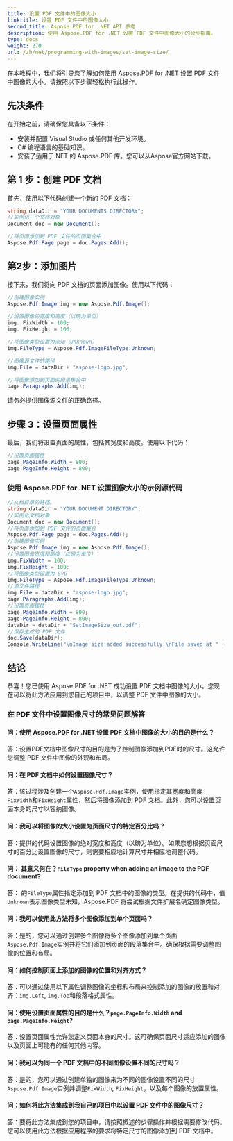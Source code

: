 ```yaml
---
title: 设置 PDF 文件中的图像大小
linktitle: 设置 PDF 文件中的图像大小
second_title: Aspose.PDF for .NET API 参考
description: 使用 Aspose.PDF for .NET 设置 PDF 文件中图像大小的分步指南。
type: docs
weight: 270
url: /zh/net/programming-with-images/set-image-size/
---
```

在本教程中，我们将引导您了解如何使用 Aspose.PDF for .NET 设置 PDF 文件中图像的大小。请按照以下步骤轻松执行此操作。

## 先决条件

在开始之前，请确保您具备以下条件：

- 安装并配置 Visual Studio 或任何其他开发环境。
- C# 编程语言的基础知识。
- 安装了适用于.NET 的 Aspose.PDF 库。您可以从Aspose官方网站下载。

## 第 1 步：创建 PDF 文档

首先，使用以下代码创建一个新的 PDF 文档：

```csharp
string dataDir = "YOUR DOCUMENTS DIRECTORY";
//实例化一个文档对象
Document doc = new Document();

//将页面添加到 PDF 文件的页面集合中
Aspose.Pdf.Page page = doc.Pages.Add();
```

## 第2步：添加图片

接下来，我们将向 PDF 文档的页面添加图像。使用以下代码：

```csharp
//创建图像实例
Aspose.Pdf.Image img = new Aspose.Pdf.Image();

//设置图像的宽度和高度（以磅为单位）
img. FixWidth = 100;
img. FixHeight = 100;

//将图像类型设置为未知（Unknown）
img.FileType = Aspose.Pdf.ImageFileType.Unknown;

//图像源文件的路径
img.File = dataDir + "aspose-logo.jpg";

//将图像添加到页面的段落集合中
page.Paragraphs.Add(img);
```

请务必提供图像源文件的正确路径。

## 步骤 3：设置页面属性

最后，我们将设置页面的属性，包括其宽度和高度。使用以下代码：

```csharp
//设置页面属性
page.PageInfo.Width = 800;
page.PageInfo.Height = 800;
```

### 使用 Aspose.PDF for .NET 设置图像大小的示例源代码 
```csharp
//文档目录的路径。
string dataDir = "YOUR DOCUMENT DIRECTORY";
//实例化文档对象
Document doc = new Document();
//将页面添加到 PDF 文件的页面集合
Aspose.Pdf.Page page = doc.Pages.Add();
//创建图像实例
Aspose.Pdf.Image img = new Aspose.Pdf.Image();
//设置图像宽度和高度（以磅为单位）
img.FixWidth = 100;
img.FixHeight = 100;
//将图像类型设置为 SVG
img.FileType = Aspose.Pdf.ImageFileType.Unknown;
//源文件路径
img.File = dataDir + "aspose-logo.jpg";
page.Paragraphs.Add(img);
//设置页面属性
page.PageInfo.Width = 800;
page.PageInfo.Height = 800;
dataDir = dataDir + "SetImageSize_out.pdf";
//保存生成的 PDF 文件
doc.Save(dataDir);
Console.WriteLine("\nImage size added successfully.\nFile saved at " + dataDir);
```

## 结论

恭喜！您已使用 Aspose.PDF for .NET 成功设置 PDF 文档中图像的大小。您现在可以将此方法应用到您自己的项目中，以调整 PDF 文件中图像的大小。

### 在 PDF 文件中设置图像尺寸的常见问题解答

#### 问：使用 Aspose.PDF for .NET 设置 PDF 文档中图像的大小的目的是什么？

答：设置PDF文档中图像尺寸的目的是为了控制图像添加到PDF时的尺寸。这允许您调整 PDF 文件中图像的外观和布局。

#### 问：在 PDF 文档中如何设置图像尺寸？

答：该过程涉及创建一个`Aspose.Pdf.Image`实例，使用指定其宽度和高度`FixWidth`和`FixHeight`属性，然后将图像添加到 PDF 文档。此外，您可以设置页面本身的尺寸以容纳图像。

#### 问：我可以将图像的大小设置为页面尺寸的特定百分比吗？

答：提供的代码设置图像的绝对宽度和高度（以磅为单位）。如果您想根据页面尺寸的百分比设置图像的尺寸，则需要相应地计算尺寸并相应地调整代码。

#### 问： 其意义何在？`FileType` property when adding an image to the PDF document?

答： 的`FileType`属性指定添加到 PDF 文档中的图像的类型。在提供的代码中，值`Unknown`表示图像类型未知，Aspose.PDF 将尝试根据文件扩展名确定图像类型。

#### 问：我可以使用此方法将多个图像添加到单个页面吗？

答：是的，您可以通过创建多个图像将多个图像添加到单个页面`Aspose.Pdf.Image`实例并将它们添加到页面的段落集合中。确保根据需要调整图像的位置和布局。

#### 问：如何控制页面上添加的图像的位置和对齐方式？

答：可以通过使用以下属性调整图像的坐标和布局来控制添加的图像的放置和对齐：`img.Left`, `img.Top`和段落格式属性。

#### 问：使用设置页面属性的目的是什么？`page.PageInfo.Width` and `page.PageInfo.Height`?

答：设置页面属性允许您定义页面本身的尺寸。这可确保页面尺寸适应添加的图像以及页面上可能有的任何其他内容。

#### 问：我可以为同一个 PDF 文档中的不同图像设置不同的尺寸吗？

答：是的，您可以通过创建单独的图像来为不同的图像设置不同的尺寸`Aspose.Pdf.Image`实例并调整`FixWidth`, `FixHeight`，以及每个图像的放置属性。

#### 问：如何将此方法集成到我自己的项目中以设置 PDF 文件中的图像尺寸？

答：要将此方法集成到您的项目中，请按照概述的步骤操作并根据需要修改代码。您可以使用此方法根据应用程序的要求将特定尺寸的图像添加到 PDF 文档中。